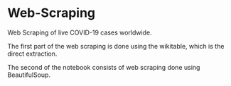 # Web-Scraping
Web Scraping of live COVID-19 cases worldwide.

The first part of the web scraping is done using the wikitable, which is the direct extraction.

The second of the notebook consists of web scraping done using BeautifulSoup.
